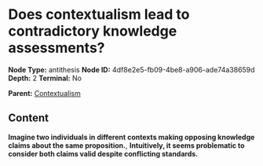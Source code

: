 # Does contextualism lead to contradictory knowledge assessments?

**Node Type:** antithesis
**Node ID:** 4df8e2e5-fb09-4be8-a906-ade74a38659d
**Depth:** 2
**Terminal:** No

**Parent:** [Contextualism](contextualism.md)

## Content

**Imagine two individuals in different contexts making opposing knowledge claims about the same proposition.**, **Intuitively, it seems problematic to consider both claims valid despite conflicting standards.**
